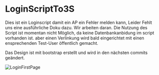 # LoginScriptTo3S

Dies ist ein Loginscript damit ein AP ein Fehler melden kann, Leider Fehlt uns eine ausführliche Doku dazu. Wir arbeiten daran. 
Die Nutzung des Script ist momentan nicht Möglich, da keine Datenbankanbidung im script vorhanden ist. 
aber einen Verlinkung wird bald eingerichtet mit einen ensprechenden Test-User öffentlich gemacht. 

Das Design ist mit bootstrap erstellt und wird in den nächsten commits geändert. 
 
 ![LoginFirstPage](https://github.com/CallforHelp/loginscriptTestFile/blob/master/Login/screenshot/geschBereich.JPG)
